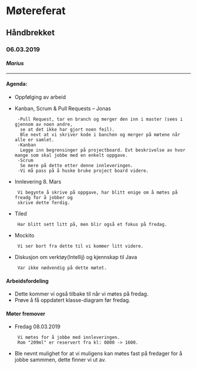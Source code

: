 # Møtereferat
## Håndbrekket
### 06.03.2019
#### *Marius*
------
#### Agenda:
 * Oppfølging av arbeid



 * Kanban, Scrum & Pull Requests – Jonas

        -Pull Request, tar en branch og merger den inn i master (sees i gjennom av noen andre,
         se at det ikke har gjort noen feil).
         Ble nevt at vi skriver kode i banchen og merger på møtene når alle er samlet.
        -Kanban
         Legge inn begrensinger på projectboard. Evt beskrivelse av hvor mange som skal jobbe med en enkelt oppgave.
        -Scrum
         Se mere på dette etter denne innleveringen.
        -Vi må pass på å huske bruke project board videre.

 * Innlevering 8. Mars

        Vi begynte å skrive på oppgave, har blitt enige om å møtes på freadg for å jobber og
        skrive dette ferdig.


 * Tiled

        Har blitt sett litt på, men blir også et fokus på fredag.

 * Mockito

        Vi ser bort fra dette til vi kommer litt videre.


 * Diskusjon om verktøy(Intellij) og kjennskap til Java

        Var ikke nødvendig på dette møtet.

#### Arbeidsfordeling
 * Dette kommer vi også tilbake til når vi møtes på fredag.
 * Prøve å få oppdatert klasse-diagram før fredag.

#### Møter fremover
 * Fredag 08.03.2019

        Vi møtes for å jobbe med innleveringen.
        Rom "209ml" er reservert fra kl: 0800 -> 1600.
    
 * Ble nevnt mulighet for at vi muligens kan møtes fast på fredager for å jobbe sammmen, dette finner vi ut av.




